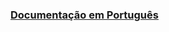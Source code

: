 ### [Documentação em Português](https://github.com/UniversoImpulso/atena/blob/master/docs/ROCKET.CHAT.md)

